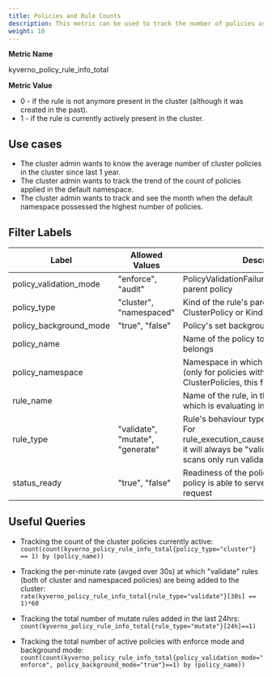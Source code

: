 ```yaml
---
title: Policies and Rule Counts
description: This metric can be used to track the number of policies as well as rules present in the cluster which are currently active and even the ones which are not currently active but were created in the past.
weight: 10
---
```


**Metric Name**

kyverno_policy_rule_info_total

**Metric Value**

* 0 - if the rule is not anymore present in the cluster (although it was created in the past).
* 1 - if the rule is currently actively present in the cluster.

## Use cases

* The cluster admin wants to know the average number of cluster policies in the cluster since last 1 year.
* The cluster admin wants to track the trend of the count of policies applied in the default namespace.
* The cluster admin wants to track and see the month when the default namespace possessed the highest number of policies.



## Filter Labels

| Label                    | Allowed Values                   | Description                                                                                                                                       |
| ------------------------ | -------------------------------- | ------------------------------------------------------------------------------------------------------------------------------------------------- |
| policy\_validation\_mode | "enforce", "audit"               | PolicyValidationFailure action of the rule's parent policy                                                                                       |
| policy\_type             | "cluster", "namespaced"          | Kind of the rule's parent policy. Kind: ClusterPolicy or Kind: Policy                                                                             |
| policy\_background\_mode | "true", "false"                  | Policy's set background mode                                                                                                                      |
| policy\_name             |                                  | Name of the policy to which the rule belongs                                                                                                      |
| policy\_namespace        |                                  | Namespace in which this Policy resides (only for policies with kind: Policy), For ClusterPolicies, this field will be "-"                         |
| rule\_name               |                                  | Name of the rule, in the above policy, which is evaluating in this situation                                                                      |
| rule\_type               | "validate", "mutate", "generate" | Rule's behaviour type.<br>For rule\_execution\_cause="background\_scan", it will always be "validate" as background scans only run validate rules |
| status\_ready            | "true", "false"                  | Readiness of the policy. When ready, the policy is able to serve the admission request

## Useful Queries

* Tracking the count of the cluster policies currently active:<br> 
`count(count(kyverno_policy_rule_info_total{policy_type="cluster"} == 1) by (policy_name))`

* Tracking the per-minute rate (avged over 30s) at which "validate" rules (both of cluster and namespaced policies) are being added to the cluster:<br> 
`rate(kyverno_policy_rule_info_total{rule_type="validate"}[30s] == 1)*60`

* Tracking the total number of mutate rules added in the last 24hrs:<br> 
`count(kyverno_policy_rule_info_total{rule_type="mutate"}[24h]==1)`

* Tracking the total number of active policies with enforce mode and background mode:<br>
`count(count(kyverno_policy_rule_info_total{policy_validation_mode="enforce", policy_background_mode="true"}==1) by (policy_name))`
